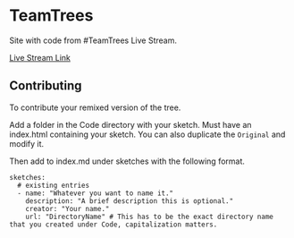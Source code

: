 # TeamTrees

Site with code from #TeamTrees Live Stream.

[Live Stream Link](https://www.youtube.com/watch?v=HhceJ5xxl-4)

## Contributing

To contribute your remixed version of the tree.

Add a folder in the Code directory with your sketch. Must have an index.html containing your sketch. You can also duplicate the `Original` and modify it.

Then add to index.md under sketches with the following format.

```
sketches:
  # existing entries
  - name: "Whatever you want to name it."
    description: "A brief description this is optional."
    creator: "Your name."
    url: "DirectoryName" # This has to be the exact directory name that you created under Code, capitalization matters.
```
